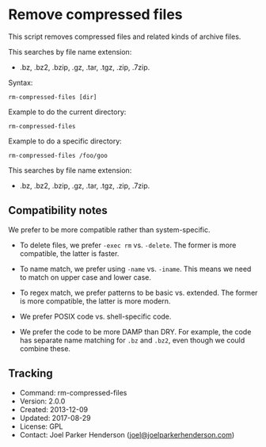 # Remove compressed files

This script removes compressed files and related kinds of archive files.

This searches by file name extension:

  * .bz, .bz2, .bzip, .gz, .tar, .tgz, .zip, .7zip.

Syntax:

    rm-compressed-files [dir]

Example to do the current directory:

    rm-compressed-files

Example to do a specific directory:

    rm-compressed-files /foo/goo

This searches by file name extension:

  * .bz, .bz2, .bzip, .gz, .tar, .tgz, .zip, .7zip.


## Compatibility notes

We prefer to be more compatible rather than system-specific.

  * To delete files, we prefer `-exec rm` vs. `-delete`.
    The former is more compatible, the latter is faster.

  * To name match, we prefer using `-name` vs. `-iname`.
    This means we need to match on upper case and lower case.

  * To regex match, we prefer patterns to be basic vs. extended.
    The former is more compatible, the latter is more modern.

  * We prefer POSIX code vs. shell-specific code.

  * We prefer the code to be more DAMP than DRY.
    For example, the code has separate name matching 
    for `.bz` and `.bz2`, even though we could combine these.


## Tracking

  * Command: rm-compressed-files
  * Version: 2.0.0
  * Created: 2013-12-09
  * Updated: 2017-08-29
  * License: GPL
  * Contact: Joel Parker Henderson (joel@joelparkerhenderson.com)

